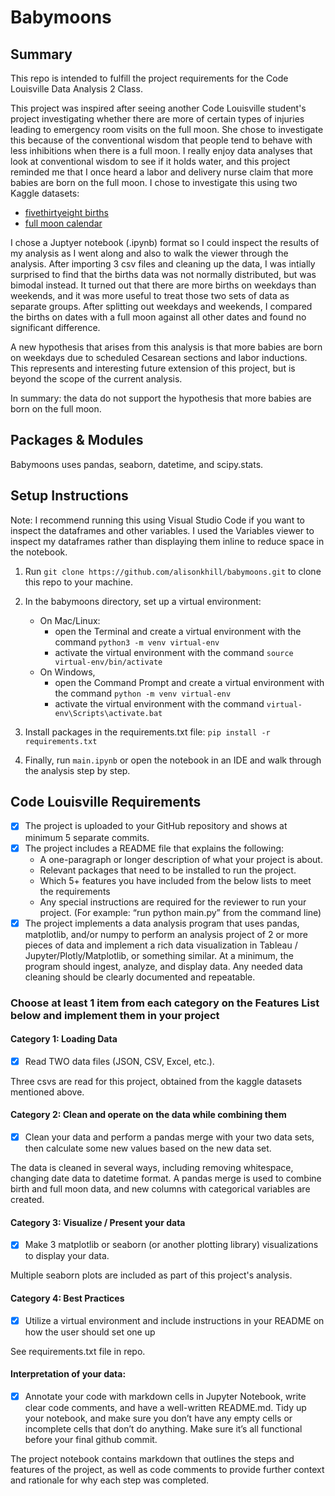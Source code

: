 # Babymoons

## Summary
This repo is intended to fulfill the project requirements for the Code Louisville Data Analysis 2 Class.

This project was inspired after seeing another Code Louisville student's project investigating whether there are more of certain types of injuries leading to emergency room visits on the full moon. She chose to investigate this because of the conventional wisdom that people tend to behave with less inhibitions when there is a full moon. I really enjoy data analyses that look at conventional wisdom to see if it holds water, and this project reminded me that I once heard a labor and delivery nurse claim that more babies are born on the full moon. I chose to investigate this using two Kaggle datasets:
- [fivethirtyeight births](https://www.kaggle.com/datasets/fivethirtyeight/fivethirtyeight-births-dataset)
- [full moon calendar](https://www.kaggle.com/datasets/lsind18/full-moon-calendar-1900-2050)

I chose a Juptyer notebook (.ipynb) format so I could inspect the results of my analysis as I went along and also to walk the viewer through the analysis. After importing 3 csv files and cleaning up the data, I was intially surprised to find that the births data was not normally distributed, but was bimodal instead. It turned out that there are more births on weekdays than weekends, and it was more useful to treat those two sets of data as separate groups. After splitting out weekdays and weekends, I compared the births on dates with a full moon against all other dates and found no significant difference.

A new hypothesis that arises from this analysis is that more babies are born on weekdays due to scheduled Cesarean sections and labor inductions. This represents and interesting future extension of this project, but is beyond the scope of the current analysis.

In summary: the data do not support the hypothesis that more babies are born on the full moon.

## Packages & Modules
Babymoons uses pandas, seaborn, datetime, and scipy.stats.

## Setup Instructions
Note: I recommend running this using Visual Studio Code if you want to inspect the dataframes and other variables. I used the Variables viewer to inspect my dataframes rather than displaying them inline to reduce space in the notebook. 

1. Run `git clone https://github.com/alisonkhill/babymoons.git` to clone this repo to your machine.

2. In the babymoons directory, set up a virtual environment:
    - On Mac/Linux:
        - open the Terminal and create a virtual environment with the command `python3 -m venv virtual-env`
        - activate the virtual environment with the command `source virtual-env/bin/activate`
    - On Windows, 
        - open the Command Prompt and create a virtual environment with the command `python -m venv virtual-env`
        - activate the virtual environment with the command `virtual-env\Scripts\activate.bat`

4. Install packages in the requirements.txt file: `pip install -r requirements.txt`

5. Finally, run `main.ipynb` or open the notebook in an IDE and walk through the analysis step by step.

## Code Louisville Requirements

- [x] The project is uploaded to your GitHub repository and shows at minimum 5 separate commits.
- [x] The project includes a README file that explains the following:
    - A one-paragraph or longer description of what your project is about.
    - Relevant packages that need to be installed to run the project.
    - Which 5+ features you have included from the below lists to meet the requirements
    - Any special instructions are required for the reviewer to run your project. (For example: “run python main.py” from the command line)
- [x] The project implements a data analysis program that uses pandas, matplotlib, and/or numpy to perform an analysis project of 2 or more pieces of data and implement a rich data visualization in Tableau / Jupyter/Plotly/Matplotlib, or something similar. At a minimum, the program should ingest, analyze, and display data. Any needed data cleaning should be clearly documented and repeatable.

### Choose at least 1 item from each category on the Features List below and implement them in your project

#### Category 1: Loading Data
- [x] Read TWO data files (JSON, CSV, Excel, etc.). 

Three csvs are read for this project, obtained from the kaggle datasets mentioned above.

#### Category 2: Clean and operate on the data while combining them
- [x] Clean your data and perform a pandas merge with your two data sets, then calculate some new values based on the new data set. 

The data is cleaned in several ways, including removing whitespace, changing date data to datetime format. A pandas merge is used to combine birth and full moon data, and new columns with categorical variables are created.

#### Category 3: Visualize / Present your data
- [x] Make 3 matplotlib or seaborn (or another plotting library) visualizations to display your data.

Multiple seaborn plots are included as part of this project's analysis.

#### Category 4: Best Practices
- [x] Utilize a virtual environment and include instructions in your README on how the user should set one up

See requirements.txt file in repo.

#### Interpretation of your data:
- [x] Annotate your code with markdown cells in Jupyter Notebook, write clear code comments, and have a well-written README.md. Tidy up your notebook, and make sure you don’t have any empty cells or incomplete cells that don’t do anything. Make sure it’s all functional before your final github commit.

The project notebook contains markdown that outlines the steps and features of the project, as well as code comments to provide further context and rationale for why each step was completed.
